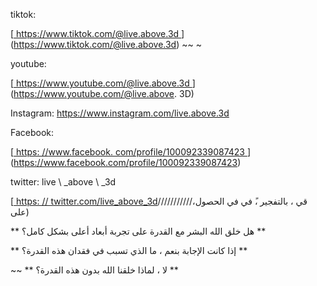tiktok:

[<u> https://www.tiktok.com/@live.above.3d </u>] (https://www.tiktok.com/@live.above.3d) ~~ ~

youtube:

[<u> https://www.youtube.com/@live.above.3d </u>] (https://www.youtube.com/@live.above. 3D)

Instagram: <https://www.instagram.com/live.above.3d>

Facebook:

[<u> https: //www.facebook. com/profile/100092339087423 </u>] (https://www.facebook.com/profile/100092339087423)

twitter: live \ _above \ _3d

[<u> https: // twitter.com/live\_above\_3d</u>///////////،قي ، بالتفجير ،ً في في الحصول على)

** هل خلق الله البشر مع القدرة على تجربة أبعاد أعلى بشكل كامل؟ **

** إذا كانت الإجابة بنعم ، ما الذي تسبب في فقدان هذه القدرة؟ **

~~ ** لا ، لماذا خلقنا الله بدون هذه القدرة؟ **